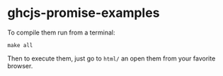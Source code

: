 # ghcjs-promise-examples


To compile them run from a terminal:

```
make all
```

Then to execute them, just go to `html/` an open them from your favorite browser.





